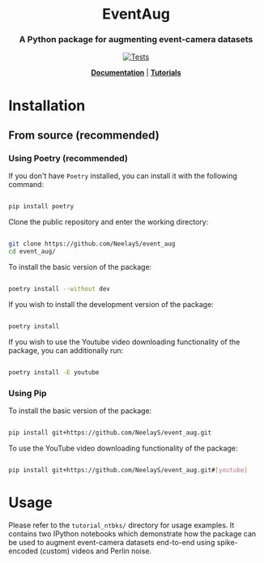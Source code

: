 <h1 align="center">EventAug</h1>
<h3 align="center">A Python package for augmenting event-camera datasets</h3>

<div align='center'>

[![Tests](https://github.com/NeelayS/event_aug/actions/workflows/package-test.yml/badge.svg)](https://github.com/NeelayS/event_aug/actions/workflows/package-test.yml)

**[Documentation](https://event_aug.readthedocs.io/en/latest/)** | **[Tutorials](https://github.com/NeelayS/event_aug/tree/main/tutorial_ntbks)**

</div>


# Installation


## From source (recommended)


### Using Poetry (recommended)


If you don't have `Poetry` installed, you can install it with the following command:

```bash

pip install poetry

```

Clone the public repository and enter the working directory:

```bash

git clone https://github.com/NeelayS/event_aug
cd event_aug/

```

To install the basic version of the package:

```bash

poetry install --without dev

```

If you wish to install the development version of the package:

```bash

poetry install

```

If you wish to use the Youtube video downloading functionality of the package, you can additionally run:

```bash

poetry install -E youtube

```


### Using Pip


To install the basic version of the package:

```bash

pip install git+https://github.com/NeelayS/event_aug.git

```

To use the YouTube video downloading functionality of the package:

```bash

pip install git+https://github.com/NeelayS/event_aug.git#[youtube]

```


<!-- ## From PyPI


**TBA** -->

<!-- To install the basic version of the package: -->

<!-- ```bash

pip install event-aug

``` -->

<!-- To use the YouTube video downloading functionality of the package:

```bash

pip install event-aug[youtube]

``` -->


# Usage

Please refer to the `tutorial_ntbks/` directory for usage examples. It contains two IPython notebooks which demonstrate how the package can be used to augment event-camera datasets end-to-end using spike-encoded (custom) videos and Perlin noise.
